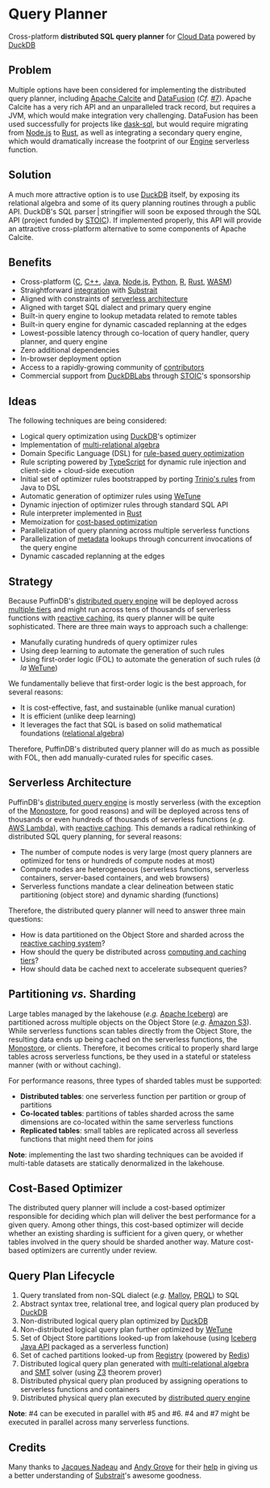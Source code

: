# Query Planner

Cross-platform **distributed SQL query planner** for [Cloud Data](../CLOUD.md) powered by [DuckDB](https://duckdb.org/)

## Problem
Multiple options have been considered for implementing the distributed query planner, including [Apache Calcite](https://calcite.apache.org/) and [DataFusion](https://github.com/apache/arrow-datafusion) (*Cf.* [#7](https://github.com/sutoiku/puffin/issues/7)). Apache Calcite has a very rich API and an unparalleled track record, but requires a JVM, which would make integration very challenging. DataFusion has been used successfully for projects like [dask-sql](https://github.com/dask-contrib/dask-sql), but would require migrating from [Node.js](https://nodejs.org/en/) to [Rust](https://www.rust-lang.org/), as well as integrating a secondary query engine, which would dramatically increase the footprint of our [Engine](../functions/engine/README.md) serverless function.

## Solution
A much more attractive option is to use [DuckDB](https://duckdb.org/) itself, by exposing its relational algebra and some of its query planning routines through a public API. DuckDB's SQL parser | stringifier will soon be exposed through the SQL API (project funded by [STOIC](http://stoic.com/)). If implemented properly, this API will provide an attractive cross-platform alternative to some components of Apache Calcite.

## Benefits
- Cross-platform ([C](https://duckdb.org/docs/api/c/overview), [C++](https://duckdb.org/docs/api/cpp), [Java](https://duckdb.org/docs/api/java), [Node.js](https://duckdb.org/docs/api/nodejs/overview), [Python](https://duckdb.org/docs/api/python/overview), [R](https://duckdb.org/docs/api/r), [Rust](https://duckdb.org/docs/api/rust.html), [WASM](https://duckdb.org/docs/api/wasm))
- Straightforward [integration](https://duckdb.org/docs/extensions/substrait) with [Substrait](https://substrait.io/)
- Aligned with constraints of [serverless architecture](Serverless.md)
- Aligned with target SQL dialect and primary query engine
- Built-in query engine to lookup metadata related to remote tables
- Built-in query engine for dynamic cascaded replanning at the edges
- Lowest-possible latency through co-location of query handler, query planner, and query engine
- Zero additional dependencies
- In-browser deployment option
- Access to a rapidly-growing community of [contributors](https://github.com/duckdb/duckdb/graphs/contributors)
- Commercial support from [DuckDBLabs](https://duckdblabs.com/) through [STOIC](https://stoic.com/)'s sponsorship

## Ideas
The following techniques are being considered:
- Logical query optimization using [DuckDB](https://duckdb.org/)'s optimizer
- Implementation of [multi-relational algebra](https://dl.acm.org/doi/pdf/10.1145/319996.320009)
- Domain Specific Language (DSL) for [rule-based query optimization](https://www.querifylabs.com/blog/rule-based-query-optimization)
- Rule scripting powered by [TypeScript](https://www.typescriptlang.org/) for dynamic rule injection and client-side + cloud-side execution
- Initial set of optimizer rules bootstrapped by porting [Trinio's rules](https://github.com/trinodb/trino/tree/master/core/trino-main/src/main/java/io/trino/sql/planner/iterative/rule) from Java to DSL
- Automatic generation of optimizer rules using [WeTune](https://ipads.se.sjtu.edu.cn/_media/publications/wetune_final.pdf)
- Dynamic injection of optimizer rules through standard SQL API
- Rule interpreter implemented in [Rust](https://www.rust-lang.org/)
- Memoization for [cost-based optimization](https://www.querifylabs.com/blog/memoization-in-cost-based-optimizers)
- Parallelization of query planning across multiple serverless functions
- Parallelization of [metadata](https://www.querifylabs.com/blog/metadata-management-in-apache-calcite) lookups through concurrent invocations of the query engine
- Dynamic cascaded replanning at the edges

## Strategy
Because PuffinDB's [distributed query engine](Query%20Engine.md) will be deployed across [multiple tiers](Query%20Engine.md#physical-deployment) and might run across tens of thousands of serverless functions with [reactive caching](Query%20Engine.md#reactive-caching), its query planner will be quite sophisticated. There are three main ways to approach such a challenge:
- Manufally curating hundreds of query optimizer rules
- Using deep learning to automate the generation of such rules
- Using first-order logic (FOL) to automate the generation of such rules (*à la* [WeTune](https://ipads.se.sjtu.edu.cn/_media/publications/wetune_final.pdf))

We fundamentally believe that first-order logic is the best approach, for several reasons:
- It is cost-effective, fast, and sustainable (unlike manual curation)
- It is efficient (unlike deep learning)
- It leverages the fact that SQL is based on solid mathematical foundations ([relational algebra](https://en.wikipedia.org/wiki/Relational_algebra))

Therefore, PuffinDB's distributed query planner will do as much as possible with FOL, then add manually-curated rules for specific cases.

## Serverless Architecture
PuffinDB's [distributed query engine](Query%20Engine.md) is mostly serverless (with the exception of the [Monostore](Monostore.md), for good reasons) and will be deployed across tens of thousands or even hundreds of thousands of serverless functions (*e.g.* [AWS Lambda](https://aws.amazon.com/lambda/)), with [reactive caching](Query%20Engine.md#reactive-caching). This demands a radical rethinking of distributed SQL query planning, for several reasons:
- The number of compute nodes is very large (most query planners are optimized for tens or hundreds of compute nodes at most)
- Compute nodes are heterogeneous (serverless functions, serverless containers, server-based containers, and web browsers)
- Serverless functions mandate a clear delineation between static partitioning (object store) and dynamic sharding (functions)

Therefore, the distributed query planner will need to answer three main questions:
- How is data partitioned on the Object Store and sharded across the [reactive caching system](Query%20Engine.md#reactive-caching)?
- How should the query be distributed across [computing and caching tiers](Query%20Engine.md#physical-deployment)?
- How should data be cached next to accelerate subsequent queries?

## Partitioning *vs.* Sharding
Large tables managed by the lakehouse (*e.g.* [Apache Iceberg](https://iceberg.apache.org/)) are partitioned across multiple objects on the Object Store (*e.g.* [Amazon S3](https://aws.amazon.com/s3/)). While serverless functions scan tables directly from the Object Store, the resulting data ends up being cached on the serverless functions, the [Monostore](Monostore.md), or clients. Therefore, it becomes critical to properly shard large tables across serverless functions, be they used in a stateful or stateless manner (with or without caching).

For performance reasons, three types of sharded tables must be supported:

- **Distributed tables**: one serverless function per partition or group of partitions
- **Co-located tables**: partitions of tables sharded across the same dimensions are co-located within the same serverless functions
- **Replicated tables**: small tables are replicated across all severless functions that might need them for joins

**Note**: implementing the last two sharding techniques can be avoided if multi-table datasets are statically denormalized in the lakehouse.

## Cost-Based Optimizer
The distributed query planner will include a cost-based optimizer responsible for deciding which plan will deliver the best performance for a given query. Among other things, this cost-based optimizer will decide whether an existing sharding is sufficient for a given query, or whether tables involved in the query should be sharded another way. Mature cost-based optimizers are currently under review.

## Query Plan Lifecycle
1. Query translated from non-SQL dialect (*e.g.* [Malloy](https://github.com/malloydata/malloy/tree/main/packages/malloy), [PRQL](https://prql-lang.org/)) to SQL
2. Abstract syntax tree, relational tree, and logical query plan produced by [DuckDB](https://duckdb.org/)
3. Non-distributed logical query plan optimized by [DuckDB](https://duckdb.org/)
4. Non-distributed logical query plan further optimized by [WeTune](https://dl.acm.org/doi/10.1145/3514221.3526125)
5. Set of Object Store partitions looked-up from lakehouse (using [Iceberg Java API](https://iceberg.apache.org/docs/latest/api/) packaged as a serverless function)
6. Set of cached partitions looked-up from [Registry](Query%20Engine.md#Registry) (powered by [Redis](https://redis.io/))
7. Distributed logical query plan generated with [multi-relational algebra](https://dl.acm.org/doi/pdf/10.1145/319996.320009) and [SMT](https://en.wikipedia.org/wiki/Satisfiability_modulo_theories) solver (using [Z3](https://github.com/Z3Prover/z3) theorem prover)
8. Distributed physical query plan produced by assigning operations to serverless functions and containers
9. Distributed physical query plan executed by [distributed query engine](Query%20Engine.md)

**Note**: #4 can be executed in parallel with #5 and #6. #4 and #7 might be executed in parallel across many serverless functions.

## Credits

Many thanks to [Jacques Nadeau](https://github.com/jacques-n) and [Andy Grove](https://github.com/andygrove) for their [help](https://github.com/sutoiku/puffin/issues/7) in giving us a better understanding of [Substrait](https://substrait.io/)'s awesome goodness.
